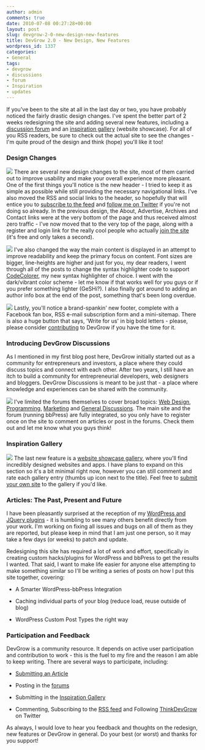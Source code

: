 ```yaml
---
author: admin
comments: true
date: 2010-07-08 00:27:28+00:00
layout: post
slug: devgrow-2-0-new-design-new-features
title: DevGrow 2.0 - New Design, New Features
wordpress_id: 1337
categories:
- General
tags:
- devgrow
- discussions
- forum
- Inspiration
- updates
---
```


If you've been to the site at all in the last day or two, you have probably noticed the fairly drastic design changes.  I've spent the better part of 2 weeks redesigning the site and adding several new features, including a [discussion forum](http://devgrow.com/discuss) and an [inspiration gallery](http://devgrow.com/gallery) (website showcase).<!-- more -->  For all of you RSS readers, be sure to check out the actual site to see the changes - I'm quite proud of the design and think (hope) you'll like it too!



### Design Changes


![](http://devgrow.com/wp-content/uploads/2010/07/devgrow2.0-header.gif)
There are several new design changes to the site, most of them carried out to improve usability and make your overall experience more pleasant.  One of the first things you'll notice is the new header - I tried to keep it as simple as possible while still providing the necessary navigational links.  I've also moved the RSS and social links to the header, so hopefully that will entice you to [subscribe to the feed](http://feeds.feedburner.com/devgrow) and [follow me on Twitter](http://twitter.com/thinkdevgrow) if you're not doing so already.  In the previous design, the About, Advertise, Archives and Contact links were at the very bottom of the page and thus received almost zero traffic - I've now moved that to the very top of the page, along with a register and login link for the really cool people who actually [join the site](http://devgrow.com/discuss/register.php) (it's free and only takes a second).

![](http://devgrow.com/wp-content/uploads/2010/07/devgrow2.0-body.gif)
I've also changed the way the main content is displayed in an attempt to improve readability and keep the primary focus on content.  Font sizes are bigger, line-heights are higher and just for you, my dear readers, I went through all of the posts to change the syntax highlighter code to support [CodeColorer](http://kpumuk.info/projects/wordpress-plugins/codecolorer/), my new syntax highlighter of choice.  I went with the dark/vibrant color scheme - let me know if that works well for you guys or if you prefer something lighter (GeSHi?).  I also finally got around to adding an author info box at the end of the post, something that's been long overdue.

![](http://devgrow.com/wp-content/uploads/2010/07/devgrow2.0-footer.gif)
Lastly, you'll notice a brand-spankin' new footer, complete with a Facebook fan box, RSS e-mail subscription form and a mini-sitemap.  There is also a huge button that says, 'Write for us' in big bold letters - please, please consider [contributing](http://devgrow.com/contribute) to DevGrow if you have the time for it.



### Introducing DevGrow Discussions


As I mentioned in my first blog post here, DevGrow initially started out as a community for entrepreneurs and investors, a place where they could discuss topics and connect with each other. After two years, I still have an itch to build a community for entrepreneurial developers, web designers and bloggers. DevGrow Discussions is meant to be just that - a place where knowledge and experiences can be shared with the community.

[![](http://devgrow.com/wp-content/uploads/2010/07/devgrow2.0-forums.gif)](http://devgrow.com/discuss)
I've limited the forums themselves to cover broad topics: [Web Design](http://devgrow.com/discuss/forum/design), [Programming](http://devgrow.com/discuss/forum/programming), [Marketing](http://devgrow.com/discuss/forum/marketing) and [General Discussions](http://devgrow.com/discuss/forum/general).  The main site and the forum (running bbPress) are fully integrated, so you only have to register once on the site to comment on articles or post in the forums.  Check them out and let me know what you guys think!



### Inspiration Gallery


[![](http://devgrow.com/wp-content/uploads/2010/07/devgrow2.0-gallery.gif)](http://devgrow.com/gallery)
The last new feature is a [website showcase gallery](http://devgrow.com/gallery), where you'll find incredibly designed websites and apps.  I have plans to expand on this section so it's a bit minimal right now, however you can still comment and rate each gallery entry (thumbs up icon next to the title).  Feel free to [submit your own site](http://devgrow.com/gallery-submit) to the gallery if you'd like.



### Articles: The Past, Present and Future


I have been pleasantly surprised at the reception of my [WordPress and JQuery plugins](http://devgrow.com/tag/plugins) - it is humbling to see many others benefit directly from your work.  I'm working on fixing all issues and bugs on all of them as they are reported, but please keep in mind that I am just one person, so it may take a few days (or weeks) to patch and update.

Redesigning this site has required a lot of work and effort, specifically in creating custom hacks/plugins for WordPress and bbPress to get the results I wanted.  That said, I want to make life easier for anyone else attempting to make something similar so I'll be writing a series of posts on how I put this site together, covering:



	
  * A Smarter WordPress-bbPress Integration

	
  * Caching individual parts of your blog (reduce load, reuse outside of blog)

	
  * WordPress Custom Post Types the right way





### Participation and Feedback


DevGrow is a community resource.  It depends on active user participation and contribution to work - this is the fuel to my fire and the reason I am able to keep writing.  There are several ways to participate, including:



	
  * [Submitting an Article](http://devgrow.com/contribute)

	
  * Posting in the [forums](http://devgrow.com/discuss)

	
  * Submitting in the [Inspiration Gallery](http://devgrow.com/gallery)

	
  * Commenting, Subscribing to the [RSS feed](http://feeds.feedburner.com/devgrow) and Following [ThinkDevGrow](http://twitter.com/thinkdevgrow) on Twitter


As always, I would love to hear you feedback and thoughts on the redesign, new features or DevGrow in general.  Do your best (or worst) and thanks for you support!
